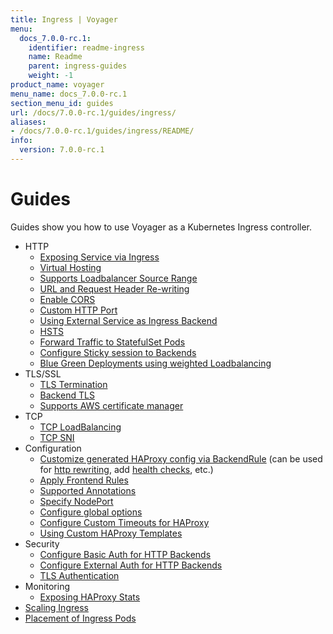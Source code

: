 ```yaml
---
title: Ingress | Voyager
menu:
  docs_7.0.0-rc.1:
    identifier: readme-ingress
    name: Readme
    parent: ingress-guides
    weight: -1
product_name: voyager
menu_name: docs_7.0.0-rc.1
section_menu_id: guides
url: /docs/7.0.0-rc.1/guides/ingress/
aliases:
- /docs/7.0.0-rc.1/guides/ingress/README/
info:
  version: 7.0.0-rc.1
---
```


# Guides

Guides show you how to use Voyager as a Kubernetes Ingress controller.

- HTTP
  - [Exposing Service via Ingress](/docs/7.0.0-rc.1/guides/ingress/http/single-service)
  - [Virtual Hosting](/docs/7.0.0-rc.1/guides/ingress/http/virtual-hosting)
  - [Supports Loadbalancer Source Range](/docs/7.0.0-rc.1/guides/ingress/http/source-range)
  - [URL and Request Header Re-writing](/docs/7.0.0-rc.1/guides/ingress/http/rewrite-rules)
  - [Enable CORS](/docs/7.0.0-rc.1/guides/ingress/http/cors)
  - [Custom HTTP Port](/docs/7.0.0-rc.1/guides/ingress/http/custom-http-port)
  - [Using External Service as Ingress Backend](/docs/7.0.0-rc.1/guides/ingress/http/external-svc)
  - [HSTS](/docs/7.0.0-rc.1/guides/ingress/http/hsts)
  - [Forward Traffic to StatefulSet Pods](/docs/7.0.0-rc.1/guides/ingress/http/statefulset-pod)
  - [Configure Sticky session to Backends](/docs/7.0.0-rc.1/guides/ingress/http/sticky-session)
  - [Blue Green Deployments using weighted Loadbalancing](/docs/7.0.0-rc.1/guides/ingress/http/blue-green-deployment)
- TLS/SSL
  - [TLS Termination](/docs/7.0.0-rc.1/guides/ingress/tls/overview)
  - [Backend TLS](/docs/7.0.0-rc.1/guides/ingress/tls/backend-tls)
  - [Supports AWS certificate manager](/docs/7.0.0-rc.1/guides/ingress/tls/aws-cert-manager)
- TCP
  - [TCP LoadBalancing](/docs/7.0.0-rc.1/guides/ingress/tcp/overview)
  - [TCP SNI](/docs/7.0.0-rc.1/guides/ingress/tcp/tcp-sni)
- Configuration
  - [Customize generated HAProxy config via BackendRule](/docs/7.0.0-rc.1/guides/ingress/configuration/backend-rule) (can be used for [http rewriting](https://www.haproxy.com/doc/aloha/7.0/haproxy/http_rewriting.html), add [health checks](https://www.haproxy.com/doc/aloha/7.0/haproxy/healthchecks.html), etc.)
  - [Apply Frontend Rules](/docs/7.0.0-rc.1/guides/ingress/configuration/frontend-rule)
  - [Supported Annotations](/docs/7.0.0-rc.1/guides/ingress/configuration/annotations)
  - [Specify NodePort](/docs/7.0.0-rc.1/guides/ingress/configuration/node-port)
  - [Configure global options](/docs/7.0.0-rc.1/guides/ingress/configuration/default-options)
  - [Configure Custom Timeouts for HAProxy](/docs/7.0.0-rc.1/guides/ingress/configuration/default-timeouts)
  - [Using Custom HAProxy Templates](/docs/7.0.0-rc.1/guides/ingress/configuration/custom-templates)
- Security
  - [Configure Basic Auth for HTTP Backends](/docs/7.0.0-rc.1/guides/ingress/security/basic-auth)
  - [Configure External Auth for HTTP Backends](/docs/7.0.0-rc.1/guides/ingress/security/oauth)
  - [TLS Authentication](/docs/7.0.0-rc.1/guides/ingress/security/tls-auth)
- Monitoring
  - [Exposing HAProxy Stats](/docs/7.0.0-rc.1/guides/ingress/monitoring/stats)
- [Scaling Ingress](/docs/7.0.0-rc.1/guides/ingress/scaling)
- [Placement of Ingress Pods](/docs/7.0.0-rc.1/guides/ingress/pod-placement)
